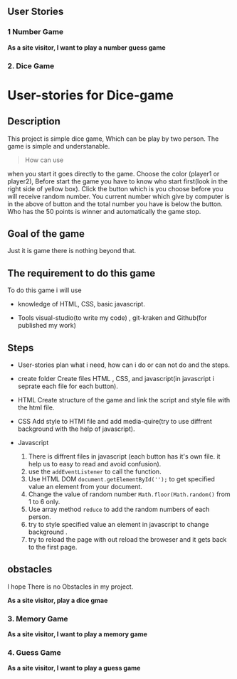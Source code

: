 ## User Stories

### 1 Number Game

__As a site visitor, I want to play a number guess game__

### 2. Dice Game


# User-stories for Dice-game

## Description

This project is simple dice game, Which can be play by two person. The game is simple and understanable.

> How can use

when you start it goes directly to the game. Choose the color (player1 or player2), Before start the  game you have to know who start first(look in the right side of yellow box). Click the button which is you choose before you  will receive random number. You current number which give by computer is in the above of button and the total number you have is below the button. Who has the 50 points is winner and automatically the game stop.

## Goal of the game

Just it is game there is nothing beyond that.

## The requirement to do this game

To do this game i will use  

* knowledge of HTML, CSS, basic javascript.

* Tools visual-studio(to write my code) , git-kraken and Github(for published my work)

## Steps

* User-stories 
   plan what i need, how can i do or can not do and the steps.

* create folder 
  Create files HTML , CSS, and javascript(in javascript i seprate each file for each button).

* HTML
  Create structure of the game and link the script and style file with the html file.

* CSS 
  Add style to HTMl file and add media-quire(try to use diffrent background with the help of javascript).

* Javascript
  1. There is diffrent files in javascript (each button has it's own file. it help us to easy to read and avoid confusion). 
  2. use the `addEventListener` to call the function. 
  3. Use HTML DOM `document.getElementById('');` to get specified value an element from  your document. 
  4. Change the value of random number `Math.floor(Math.random()` from 1 to 6 only. 
  5. Use array method `reduce` to add the random numbers of each person. 
  6. try to style specified value an element in javascript to change background .  
  7. try to reload the page with out reload the broweser and it gets back to the first page.

## obstacles 

I hope There is no Obstacles in my project. 


__As a site visitor, play a dice gmae__

### 3. Memory Game

__As a site visitor, I want to play a memory game__

### 4. Guess Game

__As a site visitor, I want to play a guess game__
